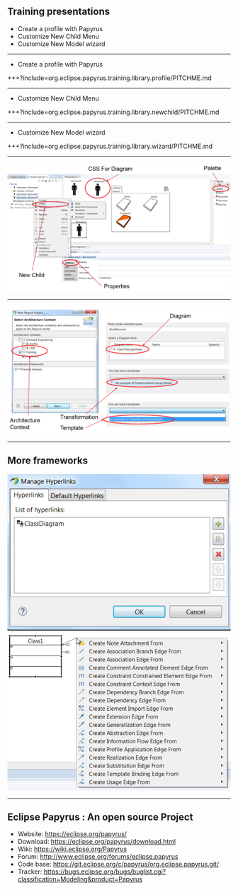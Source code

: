 ## Training presentations

* Create a profile with Papyrus
* Customize New Child Menu
* Customize New Model wizard

---
* Create a profile with Papyrus

+++?include=org.eclipse.papyrus.training.library.profile/PITCHME.md

---
* Customize New Child Menu

+++?include=org.eclipse.papyrus.training.library.newchild/PITCHME.md

---
* Customize New Model wizard

+++?include=org.eclipse.papyrus.training.library.wizard/PITCHME.md

---

![ViewCustomization](/doc/ViewCustomization.png) 

---

![WizardCustomization](/doc/WizardCustomization.png)  

---
## More frameworks
![NavigationCustomization](/doc/NavigationCustomization.png)  
![AssistantCustomization](/doc/AssistantCustomization.png)  

---
##  Eclipse Papyrus : An open source Project

* Website: https://eclipse.org/papyrus/
* Download: https://eclipse.org/papyrus/download.html
* Wiki: https://wiki.eclipse.org/Papyrus
* Forum: http://www.eclipse.org/forums/eclipse.papyrus
* Code base: https://git.eclipse.org/c/papyrus/org.eclipse.papyrus.git/
* Tracker: https://bugs.eclipse.org/bugs/buglist.cgi?classification=Modeling&product=Papyrus
